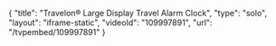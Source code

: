 {
    "title": "Travelon&reg; Large Display Travel Alarm Clock",
    "type": "solo",
    "layout": "iframe-static",
    "videoId": "109997891",
    "url": "\/tvpembed\/109997891"
}